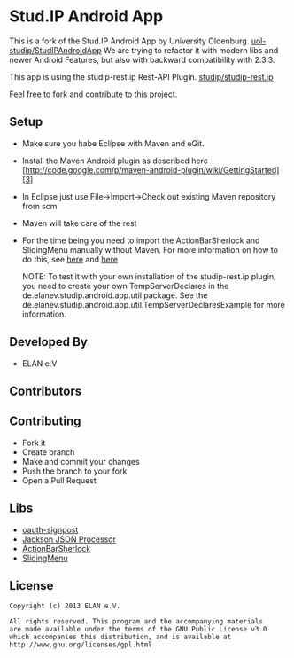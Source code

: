 Stud.IP Android App
===================

This is a fork of the Stud.IP Android App by University Oldenburg. [uol-studip/StudIPAndroidApp][1]
We are trying to refactor it with modern libs and newer Android Features, 
but also with backward compatibility with 2.3.3.

This app is using the studip-rest.ip Rest-API Plugin. [studip/studip-rest.ip][2]

Feel free to fork and contribute to this project.

Setup
-----
* Make sure you habe Eclipse with Maven and eGit.
* Install the Maven Android plugin as described here [http://code.google.com/p/maven-android-plugin/wiki/GettingStarted][3]
* In Eclipse just use File->Import->Check out existing Maven repository from scm
* Maven will take care of the rest
* For the time being you need to import the ActionBarSherlock and SlidingMenu manually without Maven.
For more information on how to do this, see [here][8] and [here][9]

    NOTE: To test it with your own installation of the studip-rest.ip plugin, 
    you need to create your own TempServerDeclares in the de.elanev.studip.android.app.util package.
    See the de.elanev.studip.android.app.util.TempServerDeclaresExample for more information.

Developed By
------------
* ELAN e.V

Contributors
------------

Contributing
------------
* Fork it
* Create branch
* Make and commit your changes
* Push the branch to your fork
* Open a Pull Request

Libs
---------
* [oauth-signpost][4]
* [Jackson JSON Processor][5]
* [ActionBarSherlock][6]
* [SlidingMenu][7]

License
-------
    Copyright (c) 2013 ELAN e.V.

	All rights reserved. This program and the accompanying materials
    are made available under the terms of the GNU Public License v3.0
    which accompanies this distribution, and is available at
    http://www.gnu.org/licenses/gpl.html

[1]: https://github.com/uol-studip/StudIPAndroidApp
[2]: https://github.com/studip/studip-rest.ip
[3]: http://code.google.com/p/maven-android-plugin/wiki/GettingStarted
[4]: http://code.google.com/p/oauth-signpost/
[5]: http://wiki.fasterxml.com/JacksonHome
[6]: http://actionbarsherlock.com/
[7]: https://github.com/jfeinstein10/SlidingMenu
[8]: http://actionbarsherlock.com/usage.html
[9]: https://github.com/jfeinstein10/SlidingMenu#setup-with-actionbarsherlock
